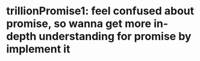 # trillionPromise1: feel confused about promise, so wanna get more in-depth understanding for promise by implement it 
